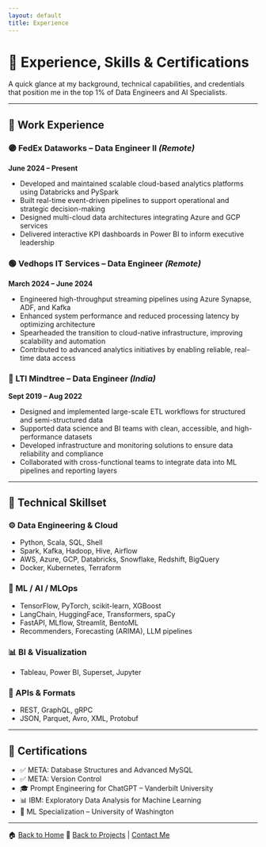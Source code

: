 ```yaml
---
layout: default
title: Experience
---
```


# 💼 Experience, Skills & Certifications

A quick glance at my background, technical capabilities, and credentials that position me in the top 1% of Data Engineers and AI Specialists.

---

## 💼 Work Experience

### 🟣 FedEx Dataworks – Data Engineer II *(Remote)*  
**June 2024 – Present**  
- Developed and maintained scalable cloud-based analytics platforms using Databricks and PySpark  
- Built real-time event-driven pipelines to support operational and strategic decision-making  
- Designed multi-cloud data architectures integrating Azure and GCP services  
- Delivered interactive KPI dashboards in Power BI to inform executive leadership

### 🟢 Vedhops IT Services – Data Engineer *(Remote)*  
**March 2024 – June 2024**  
- Engineered high-throughput streaming pipelines using Azure Synapse, ADF, and Kafka  
- Enhanced system performance and reduced processing latency by optimizing architecture  
- Spearheaded the transition to cloud-native infrastructure, improving scalability and automation  
- Contributed to advanced analytics initiatives by enabling reliable, real-time data access

### 🔵 LTI Mindtree – Data Engineer *(India)*  
**Sept 2019 – Aug 2022**  
- Designed and implemented large-scale ETL workflows for structured and semi-structured data  
- Supported data science and BI teams with clean, accessible, and high-performance datasets  
- Developed infrastructure and monitoring solutions to ensure data reliability and compliance  
- Collaborated with cross-functional teams to integrate data into ML pipelines and reporting layers

---

## 🧠 Technical Skillset

### ⚙️ Data Engineering & Cloud  
- Python, Scala, SQL, Shell  
- Spark, Kafka, Hadoop, Hive, Airflow  
- AWS, Azure, GCP, Databricks, Snowflake, Redshift, BigQuery  
- Docker, Kubernetes, Terraform  

### 🤖 ML / AI / MLOps  
- TensorFlow, PyTorch, scikit-learn, XGBoost  
- LangChain, HuggingFace, Transformers, spaCy  
- FastAPI, MLflow, Streamlit, BentoML  
- Recommenders, Forecasting (ARIMA), LLM pipelines  

### 📊 BI & Visualization  
- Tableau, Power BI, Superset, Jupyter  

### 📡 APIs & Formats  
- REST, GraphQL, gRPC  
- JSON, Parquet, Avro, XML, Protobuf  

---

## 📜 Certifications

- ✅ META: Database Structures and Advanced MySQL  
- ✅ META: Version Control  
- 🎓 Prompt Engineering for ChatGPT – Vanderbilt University  
- 📊 IBM: Exploratory Data Analysis for Machine Learning  
- 🤖 ML Specialization – University of Washington  

---
🏠 [Back to Home](index.md)
🔗 [Back to Projects](projects.md) | [Contact Me](contact.md)
